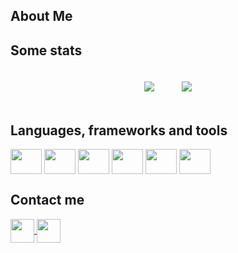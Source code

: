 ## About Me

## Some stats
<section align="center">
  <img align="center" style="margin:20px;" src="https://github-readme-stats.vercel.app/api?username=felipecavichiollisilvestre&hide=contribs,prs&theme=github_dark&show_icons=true&custom_title=GitHub Stats"/>
  <img align="center" style="margin:20px;" src="https://github-readme-stats.vercel.app/api/top-langs/?username=felipecavichiollisilvestre&theme=github_dark&exclude_repo=Projeto&layout=compact"/>
</section>

## Languages, frameworks and tools
<section display="inline-block">
  <img align="center" width="50px" height="40px" src="https://cdn.jsdelivr.net/gh/devicons/devicon/icons/typescript/typescript-original.svg" />
  <img align="center" width="50px" height="40px" src="https://cdn.jsdelivr.net/gh/devicons/devicon/icons/nodejs/nodejs-original.svg" />
  <img align="center" width="50px" height="40px" src="https://cdn.jsdelivr.net/gh/devicons/devicon/icons/nestjs/nestjs-plain.svg" />
  <!-- <img align="center" width="50px" height="40px" src="https://cdn.jsdelivr.net/gh/devicons/devicon/icons/docker/docker-plain.svg" /> -->
  <img align="center" width="50px" height="40px" src="https://cdn.jsdelivr.net/gh/devicons/devicon/icons/react/react-original.svg" />
  <img align="center" width="50px" height="40px" src="https://cdn.jsdelivr.net/gh/devicons/devicon/icons/html5/html5-original.svg" />
  <img align="center" width="50px" height="40px" src="https://cdn.jsdelivr.net/gh/devicons/devicon/icons/css3/css3-original.svg" />
  <!-- <img align="center" width="50px" height="40px" margin="0 10px" src="https://cdn.jsdelivr.net/gh/devicons/devicon/icons/angularjs/angularjs-plain.svg" /> -->
</section>

## Contact me
<section display="inline-block">
  <!--<a href="" float="right" target="_blank">
    <img align="center" height="38px" src="https://img.shields.io/badge/Portfolio-0077B5?style=for-the-badge" />
  </a>-->
  <a href="mailto:felipecavichiollisilvestre@gmail.com" target="_blank">
    <img align="center" height="38px" src="https://img.shields.io/badge/Gmail-D14836?style=for-the-badge&logo=gmail&logoColor=white" />
  <a>
  <a href="https://www.linkedin.com/in/felipe-silvestre-004aa2216/" target="_blank">
    <img align="center" height="38px" src="https://img.shields.io/badge/LinkedIn-0077B5?style=for-the-badge&logo=linkedin&logoColor=white" />
  <a>
</section>
